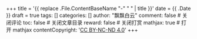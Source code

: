 +++
title = '{{ replace .File.ContentBaseName "-" " " | title }}'
date = {{ .Date }}
draft = true
tags: []
categories: []
author: "飘飘白云"
comment: false   # 关闭评论
toc: false       # 关闭文章目录
reward: false    # 关闭打赏
mathjax: true    # 打开 mathjax
contentCopyright: '<a rel="license noopener" href="https://creativecommons.org/licenses/by-nc-nd/4.0/" target="_blank">CC BY-NC-ND 4.0</a>'
+++

